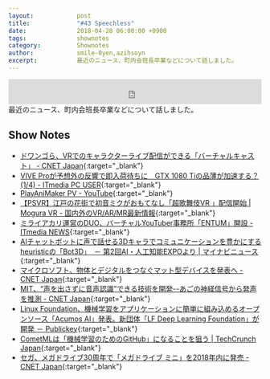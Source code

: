 ```yaml
---
layout:            post
title:             "#43 Speechless"
date:              2018-04-28 06:00:00 +0900
tags:              shownotes
category:          Shownotes
author:            smile-0yen,azihsoyn
excerpt:           最近のニュース、町内会班長卒業などについて話しました。
---
```

<iframe width="100%" height="50" scrolling="no" frameborder="no" src="https://w.soundcloud.com/player/?url=https%3A//api.soundcloud.com/tracks/436164168&amp;auto_play=false&amp;hide_related=false&amp;show_user=true&amp;show_reposts=false&amp;visual=false&amp;show_artwork=false&amp;default_height=75"></iframe>
最近のニュース、町内会班長卒業などについて話しました。

## Show Notes
- [ドワンゴら、VRでのキャラクターライブ配信ができる「バーチャルキャスト」 \- CNET Japan](https://japan.cnet.com/article/35117737/){:target="_blank"}
- [VIVE Proが予想外の反響で即入荷待ちに　GTX 1080 Tiの品薄が加速する？ \(1/4\) \- ITmedia PC USER](http://www.itmedia.co.jp/pcuser/articles/1804/09/news092.html){:target="_blank"}
- [PlayAniMaker PV \- YouTube](https://www.youtube.com/watch?v=VNWIl1dy8B0){:target="_blank"}
- [【PSVR】江戸の花街で初音ミクがおもてなし「超歌舞伎VR 」配信開始 \| Mogura VR \- 国内外のVR/AR/MR最新情報](http://www.moguravr.com/miku-kabuki-vr-2/){:target="_blank"}
- [ミライアカリ運営のDUO、バーチャルYouTuber事務所「ENTUM」開設 \- ITmedia NEWS](http://www.itmedia.co.jp/news/articles/1804/09/news108.html){:target="_blank"}
- [AIチャットボットに声で話せる3Dキャラでコミュニケーションを豊かにするheuristicの「Bot3D」　－ 第2回AI・人工知能EXPOより \| マイナビニュース](https://news.mynavi.jp/article/20180413-heuristic/){:target="_blank"}
- [マイクロソフト、物体とデジタルをつなぐマット型デバイスを発表へ \- CNET Japan](https://japan.cnet.com/article/35117469/){:target="_blank"}
- [MIT、“声を出さずに音声認識”できる技術を開発\-\-あごの神経信号から発声を推測 \- CNET Japan](https://japan.cnet.com/article/35117270/){:target="_blank"}
- [Linux Foundation、機械学習をアプリケーションに簡単に組み込めるオープンソース「Acumos AI」発表。新団体「LF Deep Learning Foundation」が開発 － Publickey](http://www.publickey1.jp/blog/18/linux_foundationacumos_ailf_deep_learning_foundation.html){:target="_blank"}
- [CometMLは「機械学習のためのGitHub」になることを狙う \| TechCrunch Japan](https://jp.techcrunch.com/2018/04/06/2018-04-05-cometml-wants-to-do-for-machine-learning-what-github-did-for-code/){:target="_blank"}
- [セガ、メガドライブ30周年で「メガドライブ ミニ」を2018年内に発売 \- CNET Japan](https://japan.cnet.com/article/35117739/){:target="_blank"}
